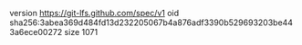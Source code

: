 version https://git-lfs.github.com/spec/v1
oid sha256:3abea369d484fd13d232205067b4a876adf3390b529693203be443a6ece00272
size 1071
